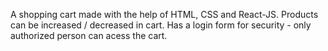 A shopping cart made with the help of HTML, CSS and React-JS. 
Products can be increased / decreased in cart.
Has a login form for security - only authorized person can acess the cart.
